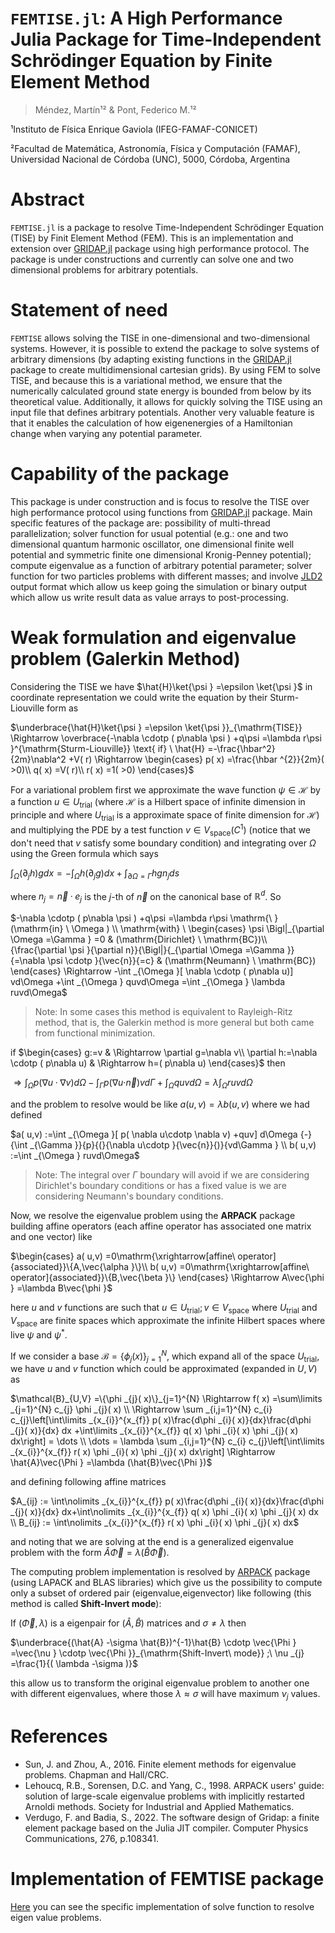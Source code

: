 # `FEMTISE.jl`: A High Performance Julia Package for Time-Independent Schrödinger Equation by Finite Element Method

> Méndez, Martín¹² & Pont, Federico M.¹²

¹Instituto de Física Enrique Gaviola (IFEG-FAMAF-CONICET)

²Facultad de Matemática, Astronomía, Física y Computación (FAMAF), Universidad Nacional de Córdoba (UNC), 5000, Córdoba, Argentina

# Abstract

`FEMTISE.jl` is a package to resolve Time-Independent Schrödinger Equation (TISE) by Finit Element Method (FEM). This is an implementation and extension over [GRIDAP.jl](https://github.com/gridap/Gridap.jl) package using high performance protocol. The package is under constructions and currently can solve one and two dimensional problems for arbitrary potentials.

# Statement of need

`FEMTISE` allows solving the TISE in one-dimensional and two-dimensional systems. However, it is possible to extend the package to solve systems of arbitrary dimensions (by adapting existing functions in the [GRIDAP.jl](https://github.com/gridap/Gridap.jl) package to create multidimensional cartesian grids). By using FEM to solve TISE, and because this is a variational method, we ensure that the numerically calculated ground state energy is bounded from below by its theoretical value. Additionally, it allows for quickly solving the TISE using an input file that defines arbitrary potentials. Another very valuable feature is that it enables the calculation of how eigenenergies of a Hamiltonian change when varying any potential parameter.

# Capability of the package
This package is under construction and is focus to resolve the TISE over high performance protocol using functions from [GRIDAP.jl](https://github.com/gridap/Gridap.jl) package. Main specific features of the package are: possibility of multi-thread parallelization; solver function for usual potential (e.g.: one and two dimensional quantum harmonic oscillator, one dimensional finite well potential and symmetric finite one dimensional Kronig-Penney potential); compute eigenvalue as a function of arbitrary potential parameter; solver function for two particles problems with different masses; and involve [JLD2](https://github.com/JuliaIO/JLD2.jl) output format which allow us keep going the simulation or binary output which allow us write result data as value arrays to post-processing.

# Weak formulation and eigenvalue problem (Galerkin Method)

Considering the TISE we have $\hat{H}\ket{\psi } =\epsilon \ket{\psi }$ in coordinate representation we could write the equation by their Sturm-Liouville form as

$\underbrace{\hat{H}\ket{\psi } =\epsilon \ket{\psi }}_{\mathrm{TISE}} \Rightarrow \overbrace{-\nabla \cdotp ( p\nabla \psi ) +q\psi =\lambda r\psi }^{\mathrm{Sturm-Liouville}} \text{  if} \ \hat{H} =-\frac{\hbar^2}{2m}\nabla^2 +V( r) \Rightarrow \begin{cases} p( x) =\frac{\hbar ^{2}}{2m}(  >0)\\ q( x) =V( r)\\ r( x) =1(  >0) \end{cases}$

For a variational problem first we approximate the wave function $\psi \in \mathcal{H}$ by a function $u\in U_{\mathrm{trial}}$ (where $\mathcal{H}$ is a Hilbert space of infinite dimension in principle and where $U_{\mathrm{trial}}$ is a approximate space of finite dimension for $\mathcal{H}$) and multiplying the PDE by a test function $v\in V_{\mathrm{space}}\left( C^{1}\right)$ (notice that we don't need that $v$ satisfy some boundary condition) and integrating over $\Omega$ using the Green formula which says

$\int _{\Omega }( \partial _{j} h) gdx=-\int _{\Omega } h( \partial _{j} g) dx+\int _{\partial \Omega =\Gamma } hgn_{j} ds$

where $n_{j} =\vec{n} \cdotp e_{j}$ is the $j$-th of $\vec{n}$ on the canonical base of $\mathbb{R}^{d}$. So

$-\nabla \cdotp ( p\nabla \psi ) +q\psi =\lambda r\psi \mathrm{\ }(\mathrm{in} \ \Omega ) \\ \mathrm{with} \ \begin{cases} \psi \Bigl|_{\partial \Omega =\Gamma } =0 & (\mathrm{Dirichlet} \ \mathrm{BC})\\ {\frac{\partial \psi }{\partial n}}{\Bigl|}{_{\partial \Omega =\Gamma }}{=\nabla \psi \cdotp }{\vec{n}}{=c} & (\mathrm{Neumann} \ \mathrm{BC}) \end{cases} \Rightarrow -\int _{\Omega }[ \nabla \cdotp ( p\nabla u)] vd\Omega +\int _{\Omega } quvd\Omega =\int _{\Omega } \lambda ruvd\Omega$

> Note: In some cases this method is equivalent to Rayleigh-Ritz method, that is, the Galerkin method is more general but both came from functional minimization.

if $\begin{cases} g:=v & \Rightarrow \partial g=\nabla v\\ \partial h:=\nabla \cdotp ( p\nabla u) & \Rightarrow h=( p\nabla u) \end{cases}$ then

$\Rightarrow \int _{\Omega } p( \nabla u\cdotp \nabla v) d\Omega {-}{\int _{\Gamma }}{p}{(}{\nabla u\cdotp }{\vec{n}}{)}{vd\Gamma } +\int _{\Omega } quvd\Omega = \lambda \int _{\Omega } ruvd\Omega$

and the problem to resolve would be like $a( u,v) =\lambda b( u,v)$ where we had defined 

$a( u,v) :=\int _{\Omega }[ p( \nabla u\cdotp \nabla v) +quv] d\Omega {-}{\int _{\Gamma }}{p}{(}{\nabla u\cdotp }{\vec{n}}{)}{vd\Gamma } \\ b( u,v) :=\int _{\Omega } ruvd\Omega$

> Note: The integral over $\Gamma$ boundary will avoid if we are considering Dirichlet's boundary conditions or has a fixed value is we are considering Neumann's boundary conditions.

Now, we resolve the eigenvalue problem using the **ARPACK** package building affine operators (each affine operator has associated one matrix and one vector) like

$\begin{cases} a( u,v) =0\mathrm{\xrightarrow[affine\ operator]{associated}}\{A,\vec{\alpha }\}\\ b( u,v) =0\mathrm{\xrightarrow[affine\ operator]{associated}}\{B,\vec{\beta }\} \end{cases} \Rightarrow A\vec{\phi } =\lambda B\vec{\phi }$

here $u$ and $v$ functions are such that $u\in U_{\mathrm{trial}} ;v\in V_{\mathrm{space}}$ where $U_{\mathrm{trial}}$ and $V_{\mathrm{space}}$ are finite spaces which approximate the infinite Hilbert spaces where live $\psi$ and $\psi^{*}$.

If we consider a base $\mathcal{B} =\{\phi _{j}( x)\}_{j=1}^{N}$, which expand all of the space $U_{\mathrm{trial}}$, we have $u$ and $v$ function which could be approximated (expanded in $U,V$) as

$\mathcal{B}_{U,V} =\{\phi _{j}( x)\}_{j=1}^{N} \Rightarrow f( x) =\sum\limits _{j=1}^{N} c_{j} \phi _{j}( x) \\ \Rightarrow \sum _{i,j=1}^{N} c_{i} c_{j}\left[\int\limits _{x_{i}}^{x_{f}} p( x)\frac{d\phi _{i}( x)}{dx}\frac{d\phi _{j}( x)}{dx} dx +\int\limits _{x_{i}}^{x_{f}} q( x) \phi _{i}( x) \phi _{j}( x) dx\right] = \dots \\ \dots = \lambda \sum _{i,j=1}^{N} c_{i} c_{j}\left[\int\limits _{x_{i}}^{x_{f}} r( x) \phi _{i}( x) \phi _{j}( x) dx\right] \Rightarrow \hat{A}\vec{\Phi } =\lambda (\hat{B}\vec{\Phi })$

and defining following affine matrices

$A_{ij} := \int\nolimits _{x_{i}}^{x_{f}} p( x)\frac{d\phi _{i}( x)}{dx}\frac{d\phi _{j}( x)}{dx} dx+\int\nolimits _{x_{i}}^{x_{f}} q( x) \phi _{i}( x) \phi _{j}( x) dx \\ B_{ij} := \int\nolimits _{x_{i}}^{x_{f}} r( x) \phi _{i}( x) \phi _{j}( x) dx$

and noting that we are solving at the end is a generalized eigenvalue problem with the form $\hat{A}\vec{\Phi } =\lambda (\hat{B}\vec{\Phi })$.

The computing problem implementation is resolved by [ARPACK](https://github.com/JuliaLinearAlgebra/Arpack.jl/tree/master) package (using LAPACK and BLAS libraries) which give us the possibility to compute only a subset of ordered pair (eigenvalue,eigenvector) like following (this method is called **Shift-Invert mode**):

If $(\vec{\Phi } ,\lambda )$ is a eigenpair for $(\hat{A} ,\hat{B})$ matrices and $\sigma \neq \lambda$ then

$\underbrace{(\hat{A} -\sigma \hat{B})^{-1}\hat{B} \cdotp \vec{\Phi } =\vec{\nu } \cdotp \vec{\Phi }}_{\mathrm{Shift-Invert\ mode}} ;\ \nu _{j} =\frac{1}{( \lambda -\sigma )}$

this allow us to transform the original eigenvalue problem to another one with different eigenvalues, where those $\lambda \approx \sigma$ will have maximum $\nu _{j}$ values.

# References

+ Sun, J. and Zhou, A., 2016. Finite element methods for eigenvalue problems. Chapman and Hall/CRC.
+ Lehoucq, R.B., Sorensen, D.C. and Yang, C., 1998. ARPACK users' guide: solution of large-scale eigenvalue problems with implicitly restarted Arnoldi methods. Society for Industrial and Applied Mathematics.
+ Verdugo, F. and Badia, S., 2022. The software design of Gridap: a finite element package based on the Julia JIT compiler. Computer Physics Communications, 276, p.108341.

# Implementation of FEMTISE package

[Here](https://github.com/mendzmartin/FEMTISE.jl/blob/c4c72d603e9e8516f08a37f966d3ee3b91e7f719/src/functions/eigen_problem_definition_function.jl#L67-L79) you can see the specific implementation of solve function to resolve eigen value problems.